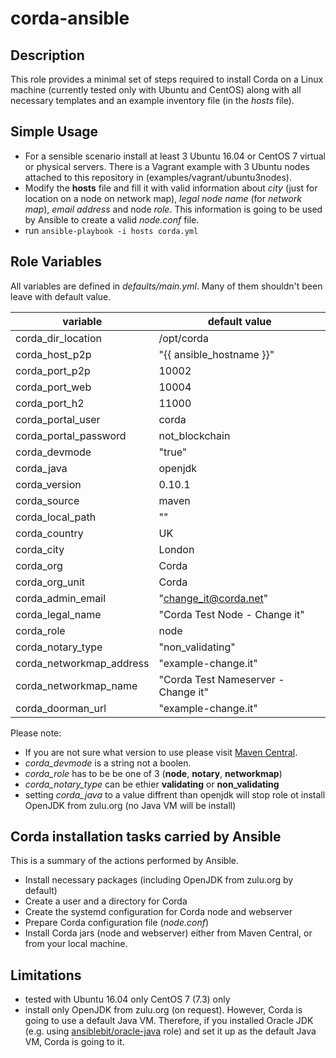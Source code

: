 # corda-ansible

## Description
This role provides a minimal set of steps required to install Corda on a Linux machine (currently tested only with Ubuntu and CentOS) along with all necessary templates and an example inventory file (in the *hosts* file).

## Simple Usage

- For a sensible scenario install at least 3 Ubuntu 16.04 or CentOS 7 virtual or physical servers. There is a Vagrant example  with 3 Ubuntu nodes attached to this repository in (examples/vagrant/ubuntu3nodes).
- Modify the **hosts** file and fill it with valid information about *city* (just for location on a node on network map), *legal node name* (for *network map*), *email address* and node *role*. This information is going to be used by Ansible to create a valid *node.conf* file.
- run `ansible-playbook -i hosts corda.yml`

## Role Variables

All variables are defined in *defaults/main.yml*. Many of them shouldn't been leave with default value.

|  variable | default value |
| --- | --- |
| corda_dir_location | /opt/corda |
| corda_host_p2p | "{{ ansible_hostname }}" |
| corda_port_p2p | 10002 |
| corda_port_web | 10004 |
| corda_port_h2 | 11000 |
| corda_portal_user | corda |
| corda_portal_password | not_blockchain |
| corda_devmode | "true" |
| corda_java | openjdk |
| corda_version | 0.10.1 |
| corda_source | maven |
| corda_local_path | "" |
| corda_country | UK |
| corda_city | London |
| corda_org | Corda |
| corda_org_unit | Corda |
| corda_admin_email | "change_it@corda.net" |
| corda_legal_name | "Corda Test Node - Change it" |
| corda_role | node |
| corda_notary_type | "non_validating" |
| corda_networkmap_address | "example-change.it" |
| corda_networkmap_name | "Corda Test Nameserver - Change it" |
| corda_doorman_url | "example-change.it" |

Please note: 
- If you are not sure what version to use please visit [Maven Central](http://repo1.maven.org/maven2/net/corda/corda/).
- *corda_devmode* is a string not a boolen.
- *corda_role* has to be be one of 3 (**node**, **notary**, **networkmap**)
- *corda_notary_type* can be ethier **validating** or **non_validating**
- setting *corda_java* to a value diffrent than openjdk will stop role ot install OpenJDK from zulu.org (no Java VM will be install)


## Corda installation tasks carried by Ansible

This is a summary of the actions performed by Ansible.

- Install necessary packages (including OpenJDK from zulu.org by default)
- Create a user and a directory for Corda
- Create the systemd configuration for Corda node and webserver
- Prepare Corda configuration file (*node.conf*)
- Install Corda jars (node and webserver) either from Maven Central, or from your local machine.


## Limitations

- tested with Ubuntu 16.04 only CentOS 7 (7.3) only 
- install only OpenJDK from zulu.org (on request). However, Corda is going to use a default Java VM. Therefore, if you installed Oracle JDK (e.g. using [ansiblebit/oracle-java](https://github.com/ansiblebit/oracle-java) role) and set it up as the default Java VM, Corda is going to it.
